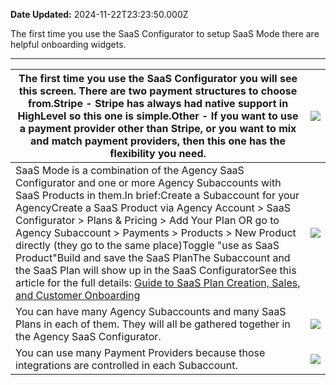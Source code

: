 **Date Updated:** 2024-11-22T23:23:50.000Z
  
  
The first time you use the SaaS Configurator to setup SaaS Mode there are helpful onboarding widgets.

---

| The first time you use the SaaS Configurator you will see this screen. There are two payment structures to choose from.Stripe - Stripe has always had native support in HighLevel so this one is simple.Other - If you want to use a payment provider other than Stripe, or you want to mix and match payment providers, then this one has the flexibility you need.                                                                                                                                                                                                                                                                                                               | ![](https://s3.amazonaws.com/cdn.freshdesk.com/data/helpdesk/attachments/production/155036601136/original/cZ1fsNmpxOvNehhxe7H5yKk4UCQlJDrQUQ.png?1731642926) |
| ---------------------------------------------------------------------------------------------------------------------------------------------------------------------------------------------------------------------------------------------------------------------------------------------------------------------------------------------------------------------------------------------------------------------------------------------------------------------------------------------------------------------------------------------------------------------------------------------------------------------------------------------------------------------------------- | ------------------------------------------------------------------------------------------------------------------------------------------------------------ |
| SaaS Mode is a combination of the Agency SaaS Configurator and one or more Agency Subaccounts with SaaS Products in them.In brief:Create a Subaccount for your AgencyCreate a SaaS Product via Agency Account > SaaS Configurator > Plans & Pricing > Add Your Plan OR go to Agency Subaccount > Payments > Products > New Product directly (they go to the same place)Toggle "use as SaaS Product"Build and save the SaaS PlanThe Subaccount and the SaaS Plan will show up in the SaaS ConfiguratorSee this article for the full details: [Guide to SaaS Plan Creation, Sales, and Customer Onboarding](https://help.gohighlevel.com/en/support/solutions/articles/155000003670) | ![](https://s3.amazonaws.com/cdn.freshdesk.com/data/helpdesk/attachments/production/155036656123/original/rGLwBAFvuVcS9npEiz0p0p-LNFJL1RkMoA.png?1731693603) |
| You can have many Agency Subaccounts and many SaaS Plans in each of them. They will all be gathered together in the Agency SaaS Configurator.                                                                                                                                                                                                                                                                                                                                                                                                                                                                                                                                      | ![](https://s3.amazonaws.com/cdn.freshdesk.com/data/helpdesk/attachments/production/155036654931/original/VPTIc3USYS6qrI3HudDkw8gddyHFguwjrA.png?1731691564) |
| You can use many Payment Providers because those integrations are controlled in each Subaccount.                                                                                                                                                                                                                                                                                                                                                                                                                                                                                                                                                                                   | ![](https://s3.amazonaws.com/cdn.freshdesk.com/data/helpdesk/attachments/production/155036656356/original/AP9tNtaQyu_1qL9RLVPNgngiHMMJyLF3xw.png?1731694270) |